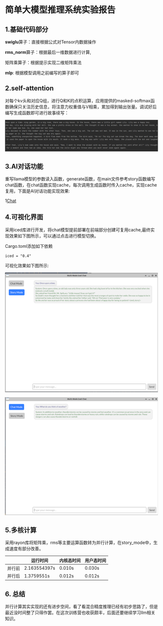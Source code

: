 # 简单大模型推理系统实验报告
## 1.基础代码部分
**swiglu**算子：直接根据公式对Tensor内数据操作

**rms_norm**算子：根据最后一维数据进行计算,

矩阵乘算子：根据提示实现二维矩阵乘法

**mlp**: 根据模型调用之前编写的算子即可

## 2.self-attention
对每个kv头和对应Q组，进行Q和K的点积运算，应用提供的masked-softmax函数确保只关注历史信息，将注意力权重值与V相乘，累加得到输出张量。调试好后编写生成函数即可进行故事续写：

![Story](repo/Story.png "Story")


## 3.AI对话功能
重写llama模型的参数读入函数，generate函数，在main文件参考story函数编写chat函数，在chat函数实现cache，每次调用生成函数时传入cache，实现cache复用，下面是AI对话功能实现效果:

1[Chat](repo/Chat.png "Chat")

## 4.可视化界面
采用iced库进行开发，将chat模型提前部署在前端部分创建可复用cache,最终实现效果如下图所示，可以通过点击进行模型切换。

Cargo.toml添加如下依赖
```angular2html
iced = "0.4"
```
可视化效果如下图所示:

![Story_mode](repo/Story_mode.png "Story_mode")

![Chat_mode](repo/Chat_mode.png "Chat_mode")


## 5.多核计算
采用rayon库将矩阵乘，rms等主要运算函数转为并行计算，在story_mode中，生成速度有部分改善。

|   | 运行时间          | 内核态时间  | 用户态时间  |
|---|--------------|--------|--------|
| 并行前 | 2.163554397s | 0.010s | 0.030s |
| 并行后 | 1.3759551s   | 0.012s | 0.012s |
## 6. 总结
并行计算其实实现的还有进步空间，看了看混合精度推理已经有初步思路了，但是最近没时间整了只得作罢。在这次训练营也收获颇丰，后面还要继续学习llm相关知识。